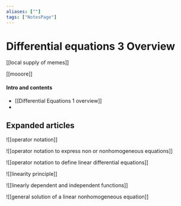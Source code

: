 ```yaml
---
aliases: [""]
tags: ["NotesPage"]
---
```


# Differential equations 3 Overview

[[local supply of memes]]

[[mooore]]

#### Intro and contents
- [[Differential Equations 1 overview]]
- 


## Expanded articles
![[operator notation]]

![[operator notation to express non or nonhomogeneous equations]]

![[operator notation to define linear differential equations]]

![[linearity principle]]

![[linearly dependent and independent functions]]

![[general solution of a linear nonhomogeneous equation]]